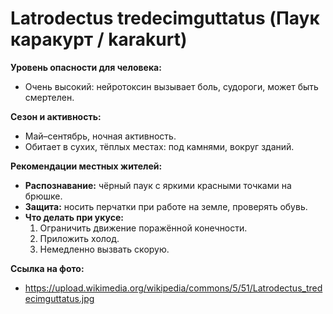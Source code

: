 # Latrodectus tredecimguttatus (Паук каракурт / karakurt)

**Уровень опасности для человека:**
- Очень высокий: нейротоксин вызывает боль, судороги, может быть смертелен.

**Сезон и активность:**
- Май–сентябрь, ночная активность.
- Обитает в сухих, тёплых местах: под камнями, вокруг зданий.

**Рекомендации местных жителей:**
- **Распознавание:** чёрный паук с яркими красными точками на брюшке.
- **Защита:** носить перчатки при работе на земле, проверять обувь.
- **Что делать при укусе:**
  1. Ограничить движение поражённой конечности.
  2. Приложить холод.
  3. Немедленно вызвать скорую.

**Ссылка на фото:**
- https://upload.wikimedia.org/wikipedia/commons/5/51/Latrodectus_tredecimguttatus.jpg

